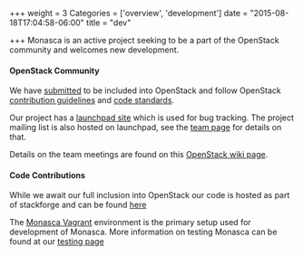 +++
weight = 3
Categories = ['overview', 'development']
date = "2015-08-18T17:04:58-06:00"
title = "dev"

+++
Monasca is an active project seeking to be a part of the OpenStack community and welcomes new development.<!--more-->

#### OpenStack Community

We have [submitted](https://review.openstack.org/#/c/213183/) to be included into OpenStack and follow OpenStack
[contribution guidelines](https://wiki.openstack.org/wiki/How_To_Contribute) and [code standards](http://docs.openstack.org/developer/hacking/).

Our project has a [launchpad site](https://launchpad.net/monasca) which is used for bug tracking. The project mailing list is also hosted on launchpad,
see the [team page](https://launchpad.net/~monasca) for details on that.

Details on the team meetings are found on this [OpenStack wiki page](https://wiki.openstack.org/wiki/Meetings/Monasca).

#### Code Contributions

While we await our full inclusion into OpenStack our code is hosted as part of stackforge and can be found [here](https://github.com/stackforge?query=monasca)

The [Monasca Vagrant](/dev/vagrant/) environment is the primary setup used for development of Monasca. More information on testing Monasca can be found
at our [testing page](/dev/testing/)
